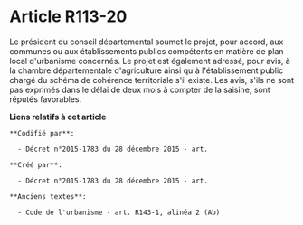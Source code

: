 # Article R113-20

Le président du conseil départemental soumet le projet, pour accord, aux communes ou aux établissements publics compétents en
matière de plan local d'urbanisme concernés. Le projet est également adressé, pour avis, à la chambre départementale
d'agriculture ainsi qu'à l'établissement public chargé du schéma de cohérence territoriale s'il existe. Les avis, s'ils ne
sont pas exprimés dans le délai de deux mois à compter de la saisine, sont réputés favorables.

**Liens relatifs à cet article**

	**Codifié par**:

	  - Décret n°2015-1783 du 28 décembre 2015 - art.

	**Créé par**:

	  - Décret n°2015-1783 du 28 décembre 2015 - art.

	**Anciens textes**:

	  - Code de l'urbanisme - art. R143-1, alinéa 2 (Ab)
